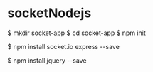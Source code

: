 # socketNodejs

$ mkdir socket-app
$ cd socket-app
$ npm init


$ npm install socket.io express --save

$ npm install jquery --save